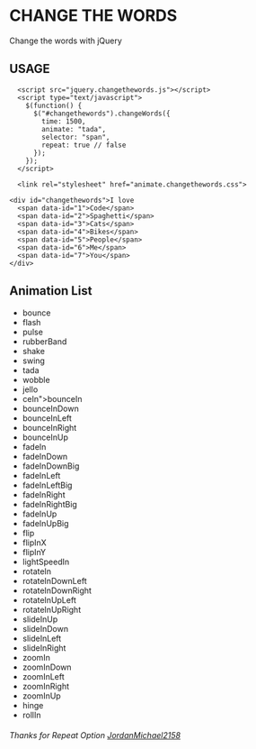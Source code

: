 # CHANGE THE WORDS

Change the words with jQuery

## USAGE

~~~
  <script src="jquery.changethewords.js"></script>
  <script type="text/javascript">
    $(function() {
      $("#changethewords").changeWords({
        time: 1500,
        animate: "tada",
        selector: "span",
        repeat: true // false
      });
    });
  </script>
~~~
~~~
  <link rel="stylesheet" href="animate.changethewords.css">
~~~
~~~
<div id="changethewords">I love
  <span data-id="1">Code</span>
  <span data-id="2">Spaghetti</span>
  <span data-id="3">Cats</span>
  <span data-id="4">Bikes</span>
  <span data-id="5">People</span>
  <span data-id="6">Me</span>
  <span data-id="7">You</span>
</div>
~~~

## Animation List 

* bounce
* flash
* pulse
* rubberBand
* shake
* swing
* tada
* wobble
* jello
* ceIn">bounceIn
* bounceInDown
* bounceInLeft
* bounceInRight
* bounceInUp
* fadeIn
* fadeInDown
* fadeInDownBig
* fadeInLeft
* fadeInLeftBig
* fadeInRight
* fadeInRightBig
* fadeInUp
* fadeInUpBig
* flip
* flipInX
* flipInY
* lightSpeedIn
* rotateIn
* rotateInDownLeft
* rotateInDownRight
* rotateInUpLeft
* rotateInUpRight
* slideInUp
* slideInDown
* slideInLeft
* slideInRight
* zoomIn
* zoomInDown
* zoomInLeft
* zoomInRight
* zoomInUp
* hinge
* rollIn


###### Thanks for Repeat Option [JordanMichael2158](https://github.com/JordanMichael2158)
